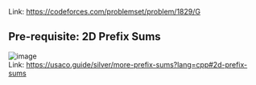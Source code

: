 Link: https://codeforces.com/problemset/problem/1829/G
## Pre-requisite: 2D Prefix Sums
![image](https://github.com/mgalang229/Codeforces-1829G-Hits-Different/assets/51401355/db3b8d09-3af7-40eb-ae16-1bac66772534)  
Link: https://usaco.guide/silver/more-prefix-sums?lang=cpp#2d-prefix-sums
